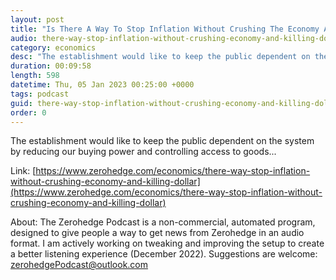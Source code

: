 ```yaml
---
layout: post
title: "Is There A Way To Stop Inflation Without Crushing The Economy And Killing The Dollar?"
audio: there-way-stop-inflation-without-crushing-economy-and-killing-dollar-0
category: economics
desc: "The establishment would like to keep the public dependent on the system by reducing our buying power and controlling access to goods..."
duration: 00:09:58
length: 598
datetime: Thu, 05 Jan 2023 00:25:00 +0000
tags: podcast
guid: there-way-stop-inflation-without-crushing-economy-and-killing-dollar-0
order: 0
---
```

The establishment would like to keep the public dependent on the system by reducing our buying power and controlling access to goods...

Link: [https://www.zerohedge.com/economics/there-way-stop-inflation-without-crushing-economy-and-killing-dollar](https://www.zerohedge.com/economics/there-way-stop-inflation-without-crushing-economy-and-killing-dollar)

About: The Zerohedge Podcast is a non-commercial, automated program, designed to give people a way to get news from Zerohedge in an audio format.  I am actively working on tweaking and improving the setup to create a better listening experience (December 2022).  Suggestions are welcome: [zerohedgePodcast@outlook.com](mailto:zerohedgePodcast@outlook.com)